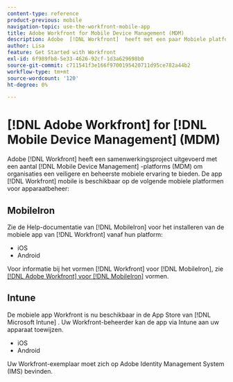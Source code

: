 ```yaml
---
content-type: reference
product-previous: mobile
navigation-topic: use-the-workfront-mobile-app
title: Adobe Workfront for Mobile Device Management (MDM)
description: Adobe  [!DNL Workfront]  heeft met een paar Mobiele platforms van het Beheer van het Apparaat (MDM) samengewerkt om organisaties een veiligere en gecontroleerde mobiele ervaring te verstrekken.
author: Lisa
feature: Get Started with Workfront
exl-id: 6f989fb8-5e33-4626-92cf-1d3a629698b0
source-git-commit: c711541f3e166f9700195420711d95ce782a44b2
workflow-type: tm+mt
source-wordcount: '120'
ht-degree: 0%

---
```


# [!DNL Adobe Workfront] for [!DNL Mobile Device Management] (MDM)

Adobe [!DNL Workfront] heeft een samenwerkingsproject uitgevoerd met een aantal [!DNL Mobile Device Management] -platforms (MDM) om organisaties een veiligere en beheerste mobiele ervaring te bieden. De app [!DNL Workfront] mobile is beschikbaar op de volgende mobiele platformen voor apparaatbeheer:

## MobileIron

Zie de Help-documentatie van [!DNL MobileIron] voor het installeren van de mobiele app van [!DNL Workfront] vanaf hun platform:

* iOS
* Android

Voor informatie bij het vormen [!DNL Workfront] voor [!DNL MobileIron], zie [  [!DNL Adobe Workfront]  voor  [!DNL MobileIron]](../../../workfront-basics/mobile-apps/using-the-workfront-mobile-app/wf-mobileiron-configs.md) vormen.

## Intune

De mobiele app Workfront is nu beschikbaar in de App Store van [!DNL Microsoft Intune] . Uw Workfront-beheerder kan de app via Intune aan uw apparaat toewijzen.

* iOS
* Android

Uw Workfront-exemplaar moet zich op Adobe Identity Management System (IMS) bevinden.